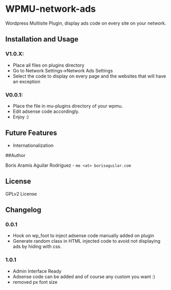 WPMU-network-ads
================

Wordpress Multisite Plugin, display ads code on every site on your network.

## Installation and Usage

### V1.0.X:
- Place all files on plugins directory
- Go to Network Settings->Network Ads Settings
- Select the code to display on every page and the websites that will 
have an exception

### V0.0.1: 
- Place the file in mu-plugins directory of your wpmu. 
- Edit adsense code accordingly. 
- Enjoy :)

## Future Features

- Internationalization

##Author

Boris Aramis Aguilar Rodriguez - `me <at> borisaguilar.com`

## License

GPLv2 License

## Changelog
### 0.0.1
- Hook on wp_foot to inject adsense code manually added on plugin
- Generate random class in HTML injected code to avoid not displaying 
ads by hiding with css.

### 1.0.1
- Admin Interface Ready
- Adsense code can be added and of course any custom you want :)
- removed px font size
